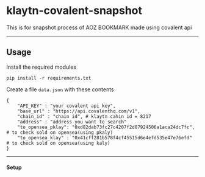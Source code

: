 # klaytn-covalent-snapshot
This is for snapshot process of AOZ BOOKMARK made using covalent api

-------------------------

## Usage

Install the required modules

```
pip install -r requirements.txt
```

Create a file `data.json` with these contents

```
{
    "API_KEY" : "your covalent api key",
    "base_url" : "https://api.covalenthq.com/v1",
    "chain_id" : "chain id", # klaytn cahin id = 8217
    "address" : "address you want to search"
    "to_opensea_pklay": "0xd82dab73fc27c4207f2d87924506a1aca24dc7fc", # to check sold on opensea(using pkaly)
    "to_opensea_klay" : "0x41cff281b578f4cf45515d6e4efd535e47e76efd"  # to check sold on opensea(using kaly) 
}
```

-------------------------

#### Setup

